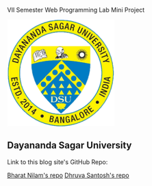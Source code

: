 VII Semester Web Programming Lab Mini Project

<img src="images/logo.jpg" width="250" height="250">

## Dayananda Sagar University

Link to this blog site's GitHub Repo:

[Bharat Nilam's repo](https://github.com/bharatnilam/dsublog.github.io)
[Dhruva Santosh's repo]()
